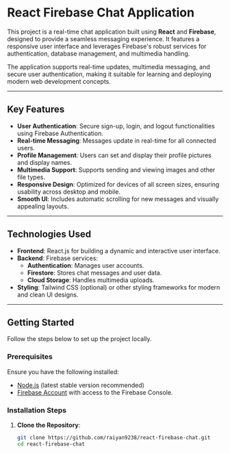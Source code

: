 # React Firebase Chat Application

This project is a real-time chat application built using **React** and **Firebase**, designed to provide a seamless messaging experience. It features a responsive user interface and leverages Firebase's robust services for authentication, database management, and multimedia handling.

The application supports real-time updates, multimedia messaging, and secure user authentication, making it suitable for learning and deploying modern web development concepts.

---

## Key Features

- **User Authentication**: Secure sign-up, login, and logout functionalities using Firebase Authentication.
- **Real-time Messaging**: Messages update in real-time for all connected users.
- **Profile Management**: Users can set and display their profile pictures and display names.
- **Multimedia Support**: Supports sending and viewing images and other file types.
- **Responsive Design**: Optimized for devices of all screen sizes, ensuring usability across desktop and mobile.
- **Smooth UI**: Includes automatic scrolling for new messages and visually appealing layouts.

---

## Technologies Used

- **Frontend**: React.js for building a dynamic and interactive user interface.
- **Backend**: Firebase services:
  - **Authentication**: Manages user accounts.
  - **Firestore**: Stores chat messages and user data.
  - **Cloud Storage**: Handles multimedia uploads.
- **Styling**: Tailwind CSS (optional) or other styling frameworks for modern and clean UI designs.

---

## Getting Started

Follow the steps below to set up the project locally.

### Prerequisites

Ensure you have the following installed:
- [Node.js](https://nodejs.org/) (latest stable version recommended)
- [Firebase Account](https://firebase.google.com/) with access to the Firebase Console.

### Installation Steps

1. **Clone the Repository**:
   ```bash
   git clone https://github.com/raiyan9238/react-firebase-chat.git
   cd react-firebase-chat
